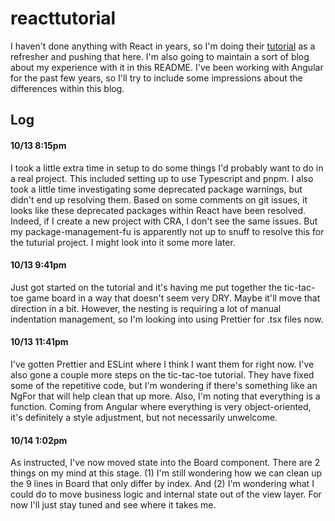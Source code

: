 # reacttutorial

I haven't done anything with React in years, so I'm doing their [tutorial](https://react.dev/learn/tutorial-tic-tac-toe) as a refresher and pushing that here. I'm also going to maintain a sort of blog about my experience with it in this README. I've been working with Angular for the past few years, so I'll try to include some impressions about the differences within this blog.

## Log

#### 10/13 8:15pm

I took a little extra time in setup to do some things I'd probably want to do in a real project. This included setting up to use Typescript and pnpm. I also took a little time investigating some deprecated package warnings, but didn't end up resolving them. Based on some comments on git issues, it looks like these deprecated packages within React have been resolved. Indeed, if I create a new project with CRA, I don't see the same issues. But my package-management-fu is apparently not up to snuff to resolve this for the tuturial project. I might look into it some more later.

#### 10/13 9:41pm

Just got started on the tutorial and it's having me put together the tic-tac-toe game board in a way that doesn't seem very DRY. Maybe it'll move that direction in a bit. However, the nesting is requiring a lot of manual indentation management, so I'm looking into using Prettier for .tsx files now.

#### 10/13 11:41pm

I've gotten Prettier and ESLint where I think I want them for right now. I've also gone a couple more steps on the tic-tac-toe tutorial. They have fixed some of the repetitive code, but I'm wondering if there's something like an NgFor that will help clean that up more. Also, I'm noting that everything is a function. Coming from Angular where everything is very object-oriented, it's definitely a style adjustment, but not necessarily unwelcome.

#### 10/14 1:02pm

As instructed, I've now moved state into the Board component. There are 2 things on my mind at this stage. (1) I'm still wondering how we can clean up the 9 lines in Board that only differ by index. And (2) I'm wondering what I could do to move business logic and internal state out of the view layer. For now I'll just stay tuned and see where it takes me.
